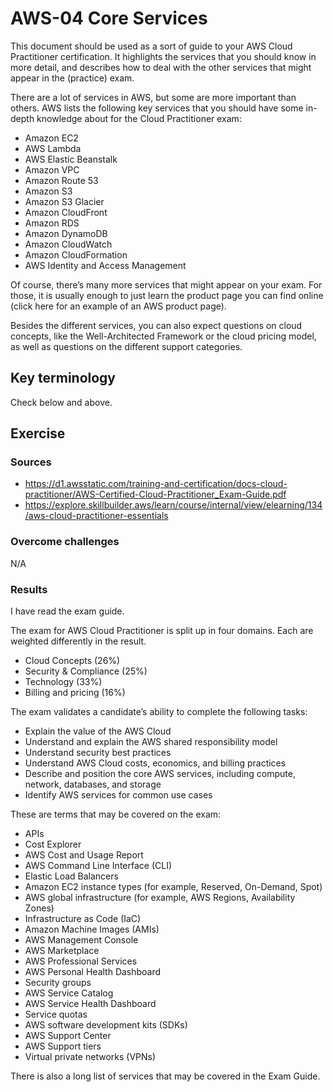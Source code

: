 # AWS-04 Core Services
This document should be used as a sort of guide to your AWS Cloud Practitioner certification. It highlights the services that you should know in more detail, and describes how to deal with the other services that might appear in the (practice) exam.  
  
There are a lot of services in AWS, but some are more important than others. AWS lists the following key services that you should have some in-depth knowledge about for the Cloud Practitioner exam:  
- Amazon EC2
- AWS Lambda
- AWS Elastic Beanstalk
- Amazon VPC
- Amazon Route 53
- Amazon S3
- Amazon S3 Glacier
- Amazon CloudFront
- Amazon RDS
- Amazon DynamoDB
- Amazon CloudWatch
- Amazon CloudFormation
- AWS Identity and Access Management
  
Of course, there’s many more services that might appear on your exam. For those, it is usually enough to just learn the product page you can find online (click here for an example of an AWS product page).  
  
Besides the different services, you can also expect questions on cloud concepts, like the Well-Architected Framework or the cloud pricing model, as well as questions on the different support categories.  
  
## Key terminology
Check below and above.

## Exercise
### Sources
- https://d1.awsstatic.com/training-and-certification/docs-cloud-practitioner/AWS-Certified-Cloud-Practitioner_Exam-Guide.pdf
- https://explore.skillbuilder.aws/learn/course/internal/view/elearning/134/aws-cloud-practitioner-essentials 

### Overcome challenges
N/A

### Results 
I have read the exam guide.

The exam for AWS Cloud Practitioner is split up in four domains. Each are weighted differently in the result.
- Cloud Concepts (26%)
- Security & Compliance (25%)
- Technology (33%)
- Billing and pricing (16%)
  
The exam validates a candidate’s ability to complete the following tasks:
- Explain the value of the AWS Cloud
- Understand and explain the AWS shared responsibility model
- Understand security best practices
- Understand AWS Cloud costs, economics, and billing practices
- Describe and position the core AWS services, including compute, network, databases, and
storage
- Identify AWS services for common use cases
  
These are terms that may be covered on the exam:  
- APIs
- Cost Explorer
- AWS Cost and Usage Report
- AWS Command Line Interface (CLI)
- Elastic Load Balancers
- Amazon EC2 instance types (for example, Reserved, On-Demand, Spot)
- AWS global infrastructure (for example, AWS Regions, Availability Zones)
- Infrastructure as Code (IaC)
- Amazon Machine Images (AMIs)
- AWS Management Console
- AWS Marketplace
- AWS Professional Services
- AWS Personal Health Dashboard
- Security groups
- AWS Service Catalog
- AWS Service Health Dashboard
- Service quotas
- AWS software development kits (SDKs)
- AWS Support Center
- AWS Support tiers
- Virtual private networks (VPNs)
  
There is also a long list of services that may be covered in the Exam Guide.

